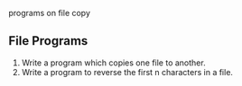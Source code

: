 programs on file copy

## File Programs

1. Write a program which copies one file to another.
2. Write a program to reverse the first n characters in a file.
